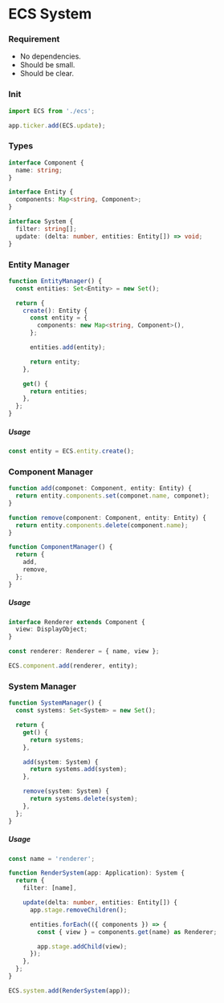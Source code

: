 # ECS System

### Requirement

- No dependencies.
- Should be small.
- Should be clear.

### Init

```ts
import ECS from './ecs';

app.ticker.add(ECS.update);
```

### Types

```ts
interface Component {
  name: string;
}

interface Entity {
  components: Map<string, Component>;
}

interface System {
  filter: string[];
  update: (delta: number, entities: Entity[]) => void;
}
```

### Entity Manager

```ts
function EntityManager() {
  const entities: Set<Entity> = new Set();

  return {
    create(): Entity {
      const entity = {
        components: new Map<string, Component>(),
      };

      entities.add(entity);

      return entity;
    },

    get() {
      return entities;
    },
  };
}
```

##### Usage

```ts
const entity = ECS.entity.create();
```

### Component Manager

```ts
function add(componet: Component, entity: Entity) {
  return entity.components.set(componet.name, componet);
}

function remove(component: Component, entity: Entity) {
  return entity.components.delete(component.name);
}

function ComponentManager() {
  return {
    add,
    remove,
  };
}
```

##### Usage

```ts
interface Renderer extends Component {
  view: DisplayObject;
}

const renderer: Renderer = { name, view };

ECS.component.add(renderer, entity);
```

### System Manager

```ts
function SystemManager() {
  const systems: Set<System> = new Set();

  return {
    get() {
      return systems;
    },

    add(system: System) {
      return systems.add(system);
    },

    remove(system: System) {
      return systems.delete(system);
    },
  };
}
```

##### Usage

```ts
const name = 'renderer';

function RenderSystem(app: Application): System {
  return {
    filter: [name],

    update(delta: number, entities: Entity[]) {
      app.stage.removeChildren();

      entities.forEach(({ components }) => {
        const { view } = components.get(name) as Renderer;

        app.stage.addChild(view);
      });
    },
  };
}

ECS.system.add(RenderSystem(app));
```
